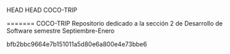 ﻿HEAD
﻿HEAD
COCO-TRIP

=======
COCO-TRIP
Repositorio dedicado a la sección 2 de Desarrollo de Software semestre Septiembre-Enero 

bfb2bbc9664e7b151011a5d80e6a800e4e73bbe6

